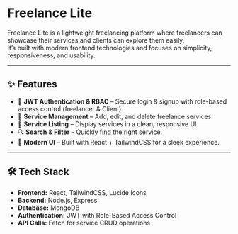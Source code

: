 # Freelance Lite

Freelance Lite is a lightweight freelancing platform where freelancers can showcase their services and clients can explore them easily.  
It’s built with modern frontend technologies and focuses on simplicity, responsiveness, and usability.

---

## ✨ Features

- 🔑 **JWT Authentication & RBAC** – Secure login & signup with role-based access control (freelancer & Client).  
- 📝 **Service Management** – Add, edit, and delete freelance services.  
- 📂 **Service Listing** – Display services in a clean, responsive UI.  
- 🔍 **Search & Filter** – Quickly find the right service.  
- 🎨 **Modern UI** – Built with React + TailwindCSS for a sleek experience.  

---

## 🛠️ Tech Stack

- **Frontend:** React, TailwindCSS, Lucide Icons  
- **Backend:** Node.js, Express 
- **Database:** MongoDB  
- **Authentication:** JWT with Role-Based Access Control  
- **API Calls:** Fetch for service CRUD operations  

